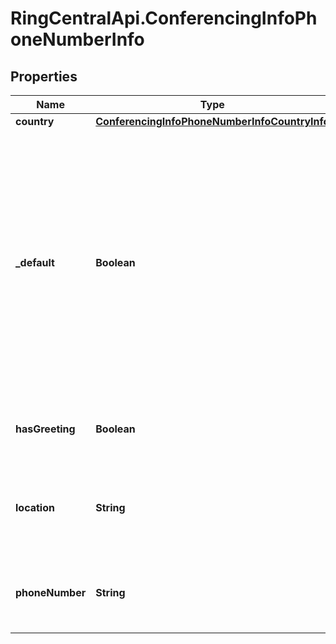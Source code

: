 # RingCentralApi.ConferencingInfoPhoneNumberInfo

## Properties
Name | Type | Description | Notes
------------ | ------------- | ------------- | -------------
**country** | [**ConferencingInfoPhoneNumberInfoCountryInfo**](ConferencingInfoPhoneNumberInfoCountryInfo.md) |  | [optional] 
**_default** | **Boolean** | &#39;True&#39; if the number is default for the conference. Default conference number is a domestic number that can be set by user (otherwise it is set by the system). Only one default number per country is allowed | [optional] 
**hasGreeting** | **Boolean** | &#39;True&#39; if the greeting message is played on this number | [optional] 
**location** | **String** | Location (city, region, state) of a conference phone number | [optional] 
**phoneNumber** | **String** | Dial-in phone number to connect to a conference | [optional] 


